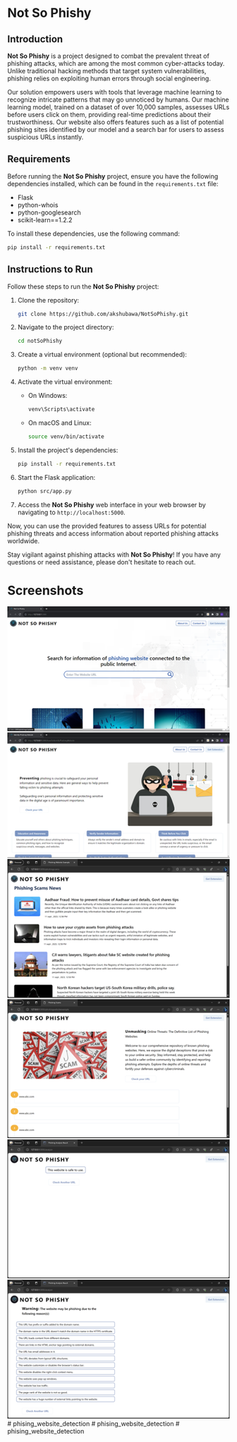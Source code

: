 # Not So Phishy

## Introduction

**Not So Phishy** is a project designed to combat the prevalent threat of phishing attacks, which are among the most common cyber-attacks today. Unlike traditional hacking methods that target system vulnerabilities, phishing relies on exploiting human errors through social engineering.

Our solution empowers users with tools that leverage machine learning to recognize intricate patterns that may go unnoticed by humans. Our machine learning model, trained on a dataset of over 10,000 samples, assesses URLs before users click on them, providing real-time predictions about their trustworthiness. Our website also offers features such as a list of potential phishing sites identified by our model and a search bar for users to assess suspicious URLs instantly.

## Requirements

Before running the **Not So Phishy** project, ensure you have the following dependencies installed, which can be found in the `requirements.txt` file:

- Flask
- python-whois
- python-googlesearch
- scikit-learn==1.2.2

To install these dependencies, use the following command:

```bash
pip install -r requirements.txt
```

## Instructions to Run

Follow these steps to run the **Not So Phishy** project:

1. Clone the repository:

   ```bash
   git clone https://github.com/akshubawa/NotSoPhishy.git
   ```

2. Navigate to the project directory:

   ```bash
   cd notSoPhishy
   ```

3. Create a virtual environment (optional but recommended):

   ```bash
   python -m venv venv
   ```

4. Activate the virtual environment:

   - On Windows:

     ```bash
     venv\Scripts\activate
     ```

   - On macOS and Linux:

     ```bash
     source venv/bin/activate
     ```

5. Install the project's dependencies:

   ```bash
   pip install -r requirements.txt
   ```

6. Start the Flask application:

   ```bash
   python src/app.py
   ```

7. Access the **Not So Phishy** web interface in your web browser by navigating to `http://localhost:5000`.

Now, you can use the provided features to assess URLs for potential phishing threats and access information about reported phishing attacks worldwide.

Stay vigilant against phishing attacks with **Not So Phishy**! If you have any questions or need assistance, please don't hesitate to reach out.

# Screenshots
<img src="./assets/Screenshot 0.png">
<img src="./assets/Screenshot 1.png">
<img src="./assets/Screenshot 2.png">
<img src="./assets/Screenshot 3.png">
<img src="./assets/Screenshot 4.png">
<img src="./assets/Screenshot 5.png">
# phising_website_detection
# phising_website_detection
# phising_website_detection
